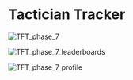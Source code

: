 # Tactician Tracker



![TFT_phase_7](https://github.com/that-devguy/tactician-tracker/assets/113719464/c4731ec1-4477-49e4-91b8-341c9ac8c1f0)

![TFT_phase_7_leaderboards](https://github.com/that-devguy/tactician-tracker/assets/113719464/41631928-1a64-49a3-b8b7-c5c5399ea6c1)

![TFT_phase_7_profile](https://github.com/that-devguy/tactician-tracker/assets/113719464/85dcdb07-4499-44eb-a1d2-2eea509de8c3)

